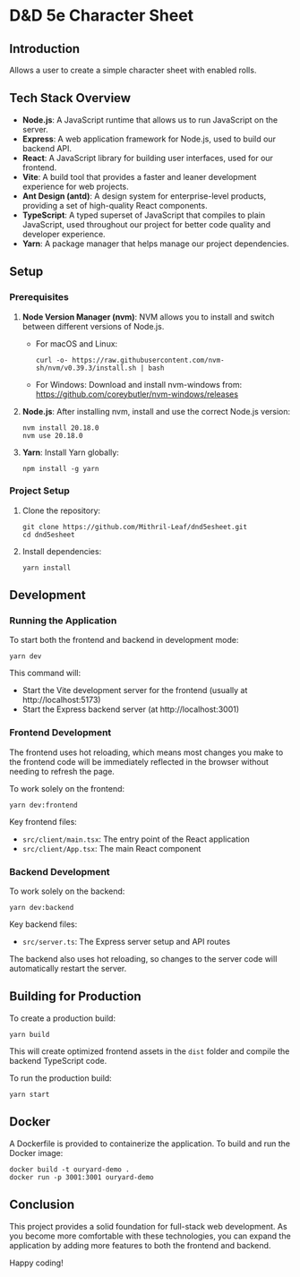 # D&D 5e Character Sheet

## Introduction

Allows a user to create a simple character sheet with enabled rolls.

## Tech Stack Overview

- **Node.js**: A JavaScript runtime that allows us to run JavaScript on the server.
- **Express**: A web application framework for Node.js, used to build our backend API.
- **React**: A JavaScript library for building user interfaces, used for our frontend.
- **Vite**: A build tool that provides a faster and leaner development experience for web projects.
- **Ant Design (antd)**: A design system for enterprise-level products, providing a set of high-quality React components.
- **TypeScript**: A typed superset of JavaScript that compiles to plain JavaScript, used throughout our project for better code quality and developer experience.
- **Yarn**: A package manager that helps manage our project dependencies.

## Setup

### Prerequisites

1. **Node Version Manager (nvm)**:
   NVM allows you to install and switch between different versions of Node.js.

   - For macOS and Linux:
     ```
     curl -o- https://raw.githubusercontent.com/nvm-sh/nvm/v0.39.3/install.sh | bash
     ```
   - For Windows:
     Download and install nvm-windows from: https://github.com/coreybutler/nvm-windows/releases

2. **Node.js**:
   After installing nvm, install and use the correct Node.js version:
   ```
   nvm install 20.18.0
   nvm use 20.18.0
   ```

3. **Yarn**:
   Install Yarn globally:
   ```
   npm install -g yarn
   ```

### Project Setup

1. Clone the repository:
   ```
   git clone https://github.com/Mithril-Leaf/dnd5esheet.git
   cd dnd5esheet
   ```

2. Install dependencies:
   ```
   yarn install
   ```

## Development

### Running the Application

To start both the frontend and backend in development mode:

```
yarn dev
```

This command will:
- Start the Vite development server for the frontend (usually at http://localhost:5173)
- Start the Express backend server (at http://localhost:3001)

### Frontend Development

The frontend uses hot reloading, which means most changes you make to the frontend code will be immediately reflected in the browser without needing to refresh the page.

To work solely on the frontend:

```
yarn dev:frontend
```

Key frontend files:
- `src/client/main.tsx`: The entry point of the React application
- `src/client/App.tsx`: The main React component

### Backend Development

To work solely on the backend:

```
yarn dev:backend
```

Key backend files:
- `src/server.ts`: The Express server setup and API routes

The backend also uses hot reloading, so changes to the server code will automatically restart the server.

## Building for Production

To create a production build:

```
yarn build
```

This will create optimized frontend assets in the `dist` folder and compile the backend TypeScript code.

To run the production build:

```
yarn start
```

## Docker

A Dockerfile is provided to containerize the application. To build and run the Docker image:

```
docker build -t ouryard-demo .
docker run -p 3001:3001 ouryard-demo
```

## Conclusion

This project provides a solid foundation for full-stack web development. As you become more comfortable with these technologies, you can expand the application by adding more features to both the frontend and backend.

Happy coding!
